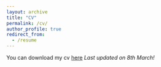 ```yaml
---
layout: archive
title: "CV"
permalink: /cv/
author_profile: true
redirect_from:
  - /resume
---
```


You can download my cv [here](https://abhi-glitchhg.github.io/files/cv.pdf)
*Last updated on 8th March!*